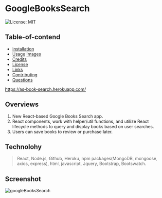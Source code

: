 # GoogleBooksSearch
[![License: MIT](https://img.shields.io/badge/License-MIT-yellow.svg)](https://opensource.org/licenses/MIT)

## Table-of-contend

-   [Installation](#installation)
-   [Usage](#usage)
    [Images](#images)
-   [Credits](#credits)
-   [License](#license)
-   [Links](#links)
-   [Contributing](#contributing)
-   [Questions](#questions)


https://as-book-search.herokuapp.com/

## Overviews
1. New React-based Google Books Search app. 
2. React components, work with helper/util functions, and utilize React lifecycle methods to query and display books based on user searches. 
3. Users can save books to review or purchase later.

## Technolohy
> React, Node.js, Github, Heroku, npm packages(MongoDB, mongoose, axios, express), html, javascript, Jquery, Bootstrap, Bootswatch.

## Screenshot
![googleBooksSearch](https://user-images.githubusercontent.com/44251380/55913098-cee58c80-5bb1-11e9-985e-a2fe0380d833.jpg)
